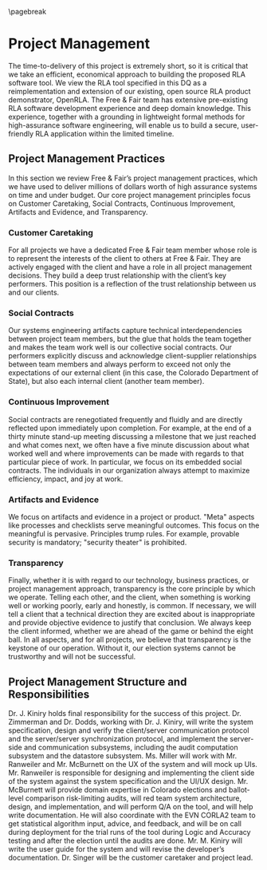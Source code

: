 \pagebreak

Project Management
==================

The time-to-delivery of this project is extremely short, so it is
critical that we take an efficient, economical approach to building
the proposed RLA software tool. We view the RLA tool specified in this
DQ as a reimplementation and extension of our existing, open source
RLA product demonstrator, OpenRLA. The Free & Fair team has extensive
pre-existing RLA software development experience and deep domain
knowledge. This experience, together with a grounding in lightweight
formal methods for high-assurance software engineering, will enable us
to build a secure, user-friendly RLA application within the limited
timeline.

Project Management Practices
----------------------------

In this section we review Free & Fair’s project management practices,
which we have used to deliver millions of dollars worth of high
assurance systems on time and under budget. Our core project
management principles focus on Customer Caretaking, Social Contracts,
Continuous Improvement, Artifacts and Evidence, and Transparency.

### Customer Caretaking ###

For all projects we have a dedicated Free & Fair team member whose
role is to represent the interests of the client to others at Free &
Fair. They are actively engaged with the client and have a role in all
project management decisions. They build a deep trust relationship
with the client’s key performers. This position is a reflection of the
trust relationship between us and our clients.

### Social Contracts ###

Our systems engineering artifacts capture technical interdependencies
between project team members, but the glue that holds the team
together and makes the team work well is our collective social
contracts. Our performers explicitly discuss and acknowledge
client-supplier relationships between team members and always perform
to exceed not only the expectations of our external client (in this
case, the Colorado Department of State), but also each internal client
(another team member).

### Continuous Improvement ###

Social contracts are renegotiated frequently and fluidly and are
directly reflected upon immediately upon completion. For example, at
the end of a thirty minute stand-up meeting discussing a milestone
that we just reached and what comes next, we often have a five minute
discussion about what worked well and where improvements can be made
with regards to that particular piece of work. In particular, we focus
on its embedded social contracts. The individuals in our organization
always attempt to maximize efficiency, impact, and joy at work.

### Artifacts and Evidence ###

We focus on artifacts and evidence in a project or product. "Meta"
aspects like processes and checklists serve meaningful outcomes. This
focus on the meaningful is pervasive. Principles trump rules.  For
example, provable security is mandatory; "security theater" is
prohibited.

### Transparency ###

Finally, whether it is with regard to our technology, business
practices, or project management approach, transparency is the core
principle by which we operate. Telling each other, and the client,
when something is working well or working poorly, early and honestly,
is common. If necessary, we will tell a client that a technical
direction they are excited about is inappropriate and provide
objective evidence to justify that conclusion. We always keep the
client informed, whether we are ahead of the game or behind the eight
ball. In all aspects, and for all projects, we believe that
transparency is the keystone of our operation. Without it, our
election systems cannot be trustworthy and will not be successful.

Project Management Structure and Responsibilities
-------------------------------------------------

Dr. J. Kiniry holds final responsibility for the success of this
project.  Dr. Zimmerman and Dr. Dodds, working with Dr. J. Kiniry,
will write the system specification, design and verify the
client/server communication protocol and the server/server
synchronization protocol, and implement the server-side and
communication subsystems, including the audit computation subsystem
and the datastore subsystem. Ms. Miller will work with Mr. Ranweiler
and Mr. McBurnett on the UX of the system and will mock up
UIs. Mr. Ranweiler is responsible for designing and implementing the
client side of the system against the system specification and the
UI/UX design. Mr. McBurnett will provide domain expertise in Colorado
elections and ballot-level comparison risk-limiting audits, will red
team system architecture, design, and implementation, and will perform
Q/A on the tool, and will help write documentation. He will also
coordinate with the EVN CORLA2 team to get statistical algorithm
input, advice, and feedback, and will be on call during deployment for
the trial runs of the tool during Logic and Accuracy testing and after
the election until the audits are done. Mr. M. Kiniry will write the
user guide for the system and will revise the developer’s
documentation. Dr. Singer will be the customer caretaker and project
lead.
